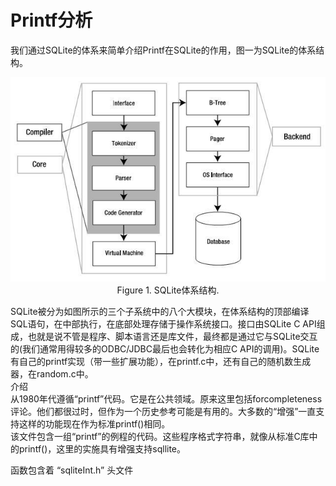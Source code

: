 #  Printf分析
我们通过SQLite的体系来简单介绍Printf在SQLite的作用，图一为SQLite的体系结构。

<img src="p1.jpg">
<center>Figure 1. SQLite体系结构.</center>

SQLite被分为如图所示的三个子系统中的八个大模块，在体系结构的顶部编译SQL语句，在中部执行，在底部处理存储于操作系统接口。接口由SQLite C API组成，也就是说不管是程序、脚本语言还是库文件，最终都是通过它与SQLite交互的(我们通常用得较多的ODBC/JDBC最后也会转化为相应C API的调用)。SQLite有自己的printf实现（带一些扩展功能），在printf.c中，还有自己的随机数生成器，在random.c中。
<br>介绍
<br>从1980年代遵循“printf”代码。它是在公共领域。原来这里包括forcompleteness评论。他们都很过时，但作为一个历史参考可能是有用的。大多数的“增强”一直支持这样的功能现在作为标准printf()相同。<br>
该文件包含一组“printf”的例程的代码。这些程序格式字符串，就像从标准C库中的printf()，这里的实施具有增强支持sqllite。<p>
函数包含着 “sqliteInt.h” 头文件
